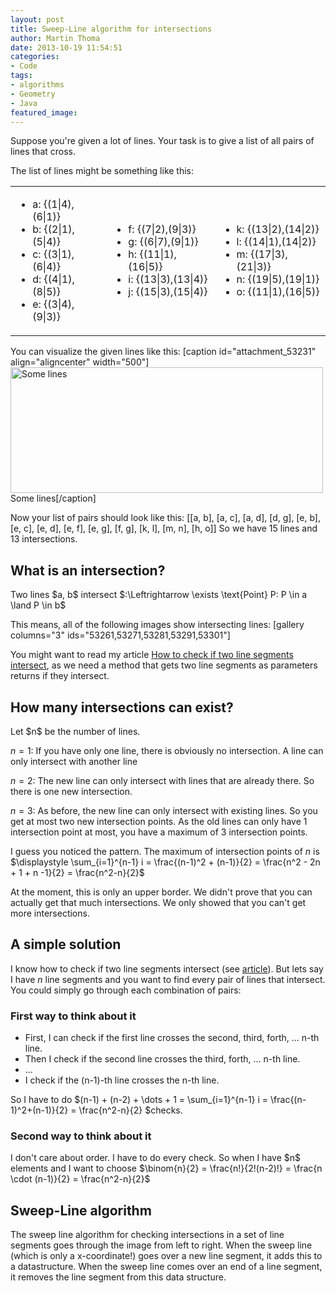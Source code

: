 ```yaml
---
layout: post
title: Sweep-Line algorithm for intersections
author: Martin Thoma
date: 2013-10-19 11:54:51
categories: 
- Code
tags: 
- algorithms
- Geometry
- Java
featured_image: 
---
```

Suppose you're given a lot of lines. Your task is to give a list of all pairs of lines that cross. 

The list of lines might be something like this:
<table>
<tr>
<td>
<ul>
    <li>a: {(1|4),(6|1)}</li>
    <li>b: {(2|1),(5|4)}</li>
    <li>c: {(3|1),(6|4)}</li>
    <li>d: {(4|1),(8|5)}</li>
    <li>e: {(3|4),(9|3)}</li>
</ul>
</td>
<td>
<ul>
    <li>f: {(7|2),(9|3)}</li>
    <li>g: {(6|7),(9|1)}</li>
    <li>h: {(11|1),(16|5)}</li>
    <li>i: {(13|3),(13|4)}</li>
    <li>j: {(15|3),(15|4)}</li>
</ul>
</td>
<td>
<ul>
    <li>k: {(13|2),(14|2)}</li>
    <li>l: {(14|1),(14|2)}</li>
    <li>m: {(17|3),(21|3)}</li>
    <li>n: {(19|5),(19|1)}</li>
    <li>o: {(11|1),(16|5)}</li>
</ul>
</td>
</tr>
</table>

You can visualize the given lines like this:
[caption id="attachment_53231" align="aligncenter" width="500"]<a href="http://martin-thoma.com/wp-content/uploads/2013/01/lines-intersections.png"><img src="http://martin-thoma.com/wp-content/uploads/2013/01/lines-intersections.png" alt="Some lines" width="500" height="201" class="size-full wp-image-53231" /></a> Some lines[/caption]

Now your list of pairs should look like this:
[[a, b], [a, c], [a, d], [d, g], [e, b], [e, c], [e, d], [e, f], [e, g], [f, g], [k, l], [m, n], [h, o]]
So we have 15 lines and 13 intersections. 

<h2>What is an intersection?</h2>
<div class="definition">Two lines $a, b$ intersect $:\Leftrightarrow \exists \text{Point} P: P \in a \land P \in b$</div>

This means, all of the following images show intersecting lines:
[gallery columns="3" ids="53261,53271,53281,53291,53301"]

You might want to read my article <a href="http://martin-thoma.com/how-to-check-if-two-line-segments-intersect/" title="How to check if two line segments intersect">How to check if two line segments intersect</a>, as we need a method that gets two line segments as parameters returns if they intersect.

<h2>How many intersections can exist?</h2>
Let $n$ be the number of lines.

$n=1$: If you have only one line, there is obviously no intersection. A line can only intersect with another line

$n=2$: The new line can only intersect with lines that are already there. So there is one new intersection.

$n=3$: As before, the new line can only intersect with existing lines. So you get at most two new intersection points. As the old lines can only have 1 intersection point at most, you have a maximum of 3 intersection points.

I guess you noticed the pattern. The maximum of intersection points of $n$ is $\displaystyle \sum_{i=1}^{n-1} i = \frac{(n-1)^2 + (n-1)}{2} = \frac{n^2 - 2n + 1 + n -1}{2} = \frac{n^2-n}{2}$

At the moment, this is only an upper border. We didn't prove that you can actually get that much intersections. We only showed that you can't get more intersections.

<h2>A simple solution</h2>

I know how to check if two line segments intersect (see <a href="http://martin-thoma.com/how-to-check-if-two-line-segments-intersect">article</a>). But lets say I have $n$ line segments and you want to find every pair of lines that intersect. You could simply go through each combination of pairs:

<h3>First way to think about it</h3>
<ul>
<li>First, I can check if the first line crosses the second, third, forth, ... n-th line.</li>
<li>Then I check if the second line crosses the third, forth, ... n-th line.</li>
<li>...</li>
<li>I check if the (n-1)-th line crosses the n-th line.</li>
</ul>

So I have to do $(n-1) + (n-2) + \dots + 1 = \sum_{i=1}^{n-1} i = \frac{(n-1)^2+(n-1)}{2} = \frac{n^2-n}{2} $checks.

<h3>Second way to think about it</h3>
I don't care about order. I have to do every check. So when I have $n$ elements and I want to choose $\binom{n}{2} = \frac{n!}{2!(n-2)!} = \frac{n \cdot (n-1)}{2} = \frac{n^2-n}{2}$

<h2>Sweep-Line algorithm</h2>
The sweep line algorithm for checking intersections in a set of line segments goes through the image from left to right. When the sweep line (which is only a x-coordinate!) goes over a new line segment, it adds this to a datastructure. When the sweep line comes over an end of a line segment, it removes the line segment from this data structure.